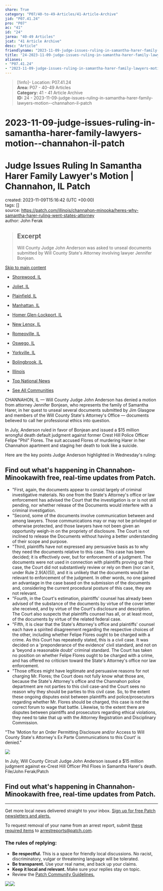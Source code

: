 ```yaml
---  
share: True  
category: "P07/40-to-49-Articles/41-Article-Archive"  
jid: "P07.41.24"  
pro: "P07"  
ac: "41"  
id: "24"  
jarea: "40-49 Articles"  
jcat: "41 Article Archive"  
desc: "Article"  
friendlyname: "2023-11-09-judge-issues-ruling-in-samantha-harer-family-lawyers-motion--channahon-il-patch"  
title: "24-2023-11-09-judge-issues-ruling-in-samantha-harer-family-lawyers-motion--channahon-il-patch"  
aliases:   
- "P07.41.24"  
- "2023-11-09-judge-issues-ruling-in-samantha-harer-family-lawyers-motion--channahon-il-patch"  
---  
```

>[!info]- Location: P07.41.24  
>**Area:** P07 - 40-49 Articles  
>**Category:** 41 - 41 Article Archive  
>**ID:** 24 - 2023-11-09-judge-issues-ruling-in-samantha-harer-family-lawyers-motion--channahon-il-patch  
  
# 2023-11-09-judge-issues-ruling-in-samantha-harer-family-lawyers-motion--channahon-il-patch  
# Judge Issues Ruling In Samantha Harer Family Lawyer's Motion | Channahon, IL Patch  
  
created: 2023-11-09T15:16:42 (UTC +00:00)  
tags: []  
source: https://patch.com/illinois/channahon-minooka/heres-why-samantha-harer-ruling-went-states-attorney  
author: John Ferak  
  
> ## Excerpt  
> Will County Judge John Anderson was asked to unseal documents submitted by Will County State's Attorney involving lawyer Jennifer Bonjean.  
  
  
[Skip to main content](https://patch.com/illinois/channahon-minooka/heres-why-samantha-harer-ruling-went-states-attorney#main)  
  
-   [Shorewood, IL](https://patch.com/illinois/shorewood-il)  
-   [Joliet, IL](https://patch.com/illinois/joliet)  
-   [Plainfield, IL](https://patch.com/illinois/plainfield)  
-   [Manhattan, IL](https://patch.com/illinois/manhattan)  
-   [Homer Glen-Lockport, IL](https://patch.com/illinois/homerglen-lockport)  
-   [New Lenox, IL](https://patch.com/illinois/newlenox)  
-   [Romeoville, IL](https://patch.com/illinois/romeoville)  
-   [Oswego, IL](https://patch.com/illinois/oswego)  
-   [Yorkville, IL](https://patch.com/illinois/yorkville)  
-   [Bolingbrook, IL](https://patch.com/illinois/bolingbrook)  
  
-   [Illinois](https://patch.com/illinois/across-il)  
  
-   [Top National News](https://patch.com/us/across-america)  
-   [See All Communities](https://patch.com/map)  
  
CHANNAHON, IL — Will County Judge John Anderson has denied a motion from attorney Jennifer Bonjean, who represents the family of Samantha Harer, in her quest to unseal several documents submitted by Jim Glasgow and members of the Will County State's Attorney's Office — documents believed to call her professional ethics into question.  
  
In July, Anderson ruled in favor of Bonjean and issued a $15 million wrongful death default judgment against former Crest Hill Police Officer Felipe "Phil" Flores. The suit accused Flores of murdering Harer in her Channahon apartment and staging her death to look like a suicide.  
  
Here are the key points Judge Anderson highlighted in Wednesday's ruling:  
  
## Find out what's happening in Channahon-Minookawith free, real-time updates from Patch.  
  
-   "First, again, the documents appear to consist largely of criminal investigative materials. No one from the State's Attorney's office or law enforcement has advised the Court that the investigation is or is not still pending, nor whether release of the Documents would interfere with a criminal investigation.  
-   "Second, some of the documents involve communication between and among lawyers. Those communications may or may not be privileged or otherwise protected, and those lawyers have not been given an opportunity weigh-in on the propriety of disclosure. The Court is not inclined to release the Documents without having a better understanding of their scope and purpose.  
-   "Third, plaintiffs have not expressed any persuasive basis as to why they need the documents relative to this case. This case has been decided; it is effectively over, but for enforcement of a judgment. The documents were not used in connection with plaintiffs proving up their case, the Court did not substantively review or rely on them (nor can it, under Rule 2.9(A)(5)), and it is unlikely that the documents would be relevant to enforcement of the judgment. In other words, no one gained an advantage in the case based on the submission of the documents and, considering the current procedural posture of this case, they are not relevant.  
-   "Fourth, in the Court's estimation, plaintiffs' counsel has already been advised of the substance of the documents by virtue of the cover letter she received, and by virtue of the Court's disclosure and description. The Court also suspects that plaintiffs counsel has all, or at least most, of the documents by virtue of the related federal case.  
-   "Fifth, it is clear that the State's Attorney's office and plaintiffs' counsel each have a spirited disagreement regarding the respective choices of the other, including whether Felipe Flores ought to be charged with a crime. As this Court has repeatedly stated, this is a civil case. It was decided on a 'preponderance of the evidence' civil standard, and not on a 'beyond a reasonable doubt' criminal standard. The Court has taken no position on whether Felipe Flores ought to be charged with a crime, and has offered no criticism toward the State's Attorney's office nor law enforcement.  
-   "Those offices might have legitimate and persuasive reasons for not charging Mr. Flores; the Court does not fully know what those are, because the State's Attorney's office and the Channahon police department are not parties to this civil case-and the Court sees no reason why they should be parties to this civil case. So, to the extent these ongoing disputes exist between plaintiffs and police/prosecutors regarding whether Mr. Flores should be charged, this case is not the correct forum to wage that battle. Likewise, to the extent there are disputes between plaintiffs and prosecutors regarding ethical violations, they need to take that up with the Attorney Registration and Disciplinary Commission.  
  
"The 'Motion for an Order Permitting Disclosure and/or Access to Will County State's Attorney's Ex Parte Communications to this Court' is denied."  
  
![](https://patch.com/img/cdn20/users/22944156/20230816/103440/styles/raw/public/processed_images/JudgeJohnAnderson.jpg)  
  
In July, Will County Circuit Judge John Anderson issued a $15 million judgment against ex-Crest Hill Officer Phil Floes in Samantha Harer's death. File/John Ferak/Patch  
  
## Find out what's happening in Channahon-Minookawith free, real-time updates from Patch.  
  
___  
  
Get more local news delivered straight to your inbox. [Sign up for free Patch newsletters and alerts.](https://patch.com/illinois/channahon-minooka/subscribe)  
  
To request removal of your name from an arrest report, submit [these required items](https://patch.com/us/across-america/how-remove-your-information-patch) to [arrestreports@patch.com](mailto:arrestreports@patch.com).  
  
### The rules of replying:  
  
-   **Be respectful.** This is a space for friendly local discussions. No racist, discriminatory, vulgar or threatening language will be tolerated.  
-   **Be transparent.** Use your real name, and back up your claims.  
-   **Keep it local and relevant.** Make sure your replies stay on topic.  
-   Review the [Patch Community Guidelines.](https://patch.com/info/community-guidelines)  
  
![](https://pixel.patch.com/blank.gif?json=eJztld2K2zAQhd8l1zu1fkaytK9SihlLk9jUkYOsNITSd6%2BcLqXLFgLdXGRDb4x1fCSNP0ZHn79vxsL7rpwPvHneBJo4RcrdKm6eNtMcqIxzqp%2B2TOWYOXb8jVNZujzuhtJlGqfqS2OsFiui0loEYEYEtKEHQiKwWyWMcxoZZTUfqIShu8yQwotVyfN%2BLrwqqg4z7%2BqevxyqlbpKy3zMYa3wxH0dHvNU34dSDstz01wW%2FBTmfTNO05jmcWnCQCnRMCfYV2H%2BSs3AmRc4DWdYaE%2BpDAQDZc6Qj3XODk71r2ApVKqLSplz4vO608L5pRKrlVur%2BfH0GhrlMoaJX%2BOa1oVKl%2Fi01Afl%2Fvwbk5bGo7XiGgpxvyi0N854%2BwbF%2B%2FrHSRUNqQioTQ%2FYhwCkNYH0QiJ6F3vka9Dk%2FUJTrhZjxE36R1tlP3D%2FKI8ozdv%2B%2BRcUFp3%2Fj%2BKCwgilHhDFO28l7lu0DiGa4AGdiOC1QmDnY2iVNp6uRvEdp4qVzlvtbwwNnWGLWwvoqeaxcBb8VrYgtlHL6HwbrHtAaH89dC9il%2BbIfxw39C2qj3yJ3zSEhX%2BI5PnyE1rmrIQ%3D)![](https://pixel.patch.com/blank.gif?json=eJztkM9OwzAMh98l54U2%2FbOtexWEKjdYS0QbV46rqqC9O8k2cYADFw4IcYs%2F%2F2xH3%2BOb8oJTL9uM6qSAxdsR1U6NZEE8hQQHHGnt762e0Xq2KRH8c2rWpu321bFOYAaxrr9SU3ZlJkwTCWaSS8Zz2nhLVAeTZyItbPPlFYdULjymtxOZ46korgsfLE2FH0cfyMfCOggBHAU9JUAvUDhkjHp1m44wQRAH2gEja17SzFmvGERHAUkpECEOuOVLEfn%2Bk6prTGsO6rL7CRltWXf%2FMj5kmOYPyhj860xRPsm4wS8aqrpuzHcSzG%2BW0O2PZaMuT%2B90u2SE)  
